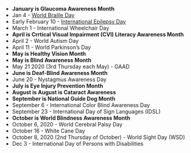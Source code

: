 - **January is Glaucoma Awareness Month**
- Jan 4 - [World Braille Day](https://www.un.org/en/observances/braille-day)
- Early February 10 - [International Epilepsy Day](https://internationalepilepsyday.org/)
- March 1 - International Wheelchair Day
- **April is Crrtical Visual Impairment (CVI) Literacy Awareness Month**
- April 2 - World Autism Day
- April 11 - World Parkinson’s Day
- **May is Healthy Vision Month**
- **May is Blind Awareness Month**
- May 21 2020 (3rd Thursday each May) - GAAD
- **June is Deaf-Blind Awareness Month**
- June 20 - Nystagmus Awareness Day
- **July is Eye Injury Prevention Month**
- **August is August is Cataract Awareness**
- **September is National Guide Dog Month**
- September 6 - International Color Blind Awareness Day
- September 23  - International Day of Sign Languages (IDSL) 
- **October is World Blindness Awareness Month**
- October 6, 2020 - World Cerebral Palsy Day
- October 16 - White Cane Day
- October 8, 2020 (2nd Thursday of October) - World Sight Day (WSD)
- Dec 3 - International Day of Persons with Disabilities
